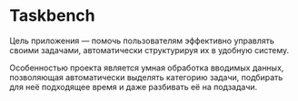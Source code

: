 # Taskbench
Цель приложения — помочь пользователям эффективно управлять своими задачами, автоматически структурируя их в удобную систему.

Особенностью проекта является умная обработка вводимых данных, позволяющая автоматически выделять категорию задачи, подбирать для неё подходящее время и даже разбивать её на подзадачи.
